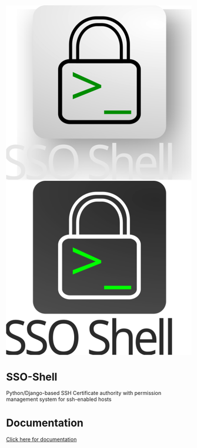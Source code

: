 ![SSO Shell Logo](docs/sso-shell-light.svg#gh-dark-mode-only)
![SSO Shell Logo](docs/sso-shell-dark.svg#gh-light-mode-only)
# SSO-Shell
Python/Django-based SSH Certificate authority with permission management system for ssh-enabled hosts

# Documentation
[Click here for documentation](https://scheibling.github.io/SSO-Shell/#/)
